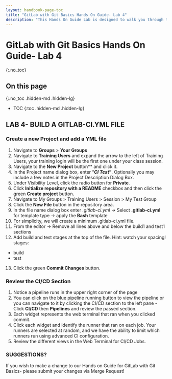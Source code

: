 ```yaml
---
layout: handbook-page-toc
title: "GitLab with Git Basics Hands On Guide- Lab 4"
description: "This Hands On Guide Lab is designed to walk you through the lab exercises used in the GitLab with Git Basics course."
---
```

# GitLab with Git Basics Hands On Guide- Lab 4
{:.no_toc}

## On this page
{:.no_toc .hidden-md .hidden-lg}

- TOC
{:toc .hidden-md .hidden-lg}

## LAB 4- BUILD A GITLAB-CI.YML FILE

### Create a new Project and add a YML file 
1. Navigate to **Groups** > **Your Groups**
2. Navigate to **Training Users** and expand the arrow to the left of Training Users, your training login will be the first one under your class session. 
3. Navigate to the **New Project** button** and click it.  
4. In the Project name dialog box, enter “***CI Test*”**.  Optionally you may include a few notes in the Project Description Dialog Box. 
5. Under Visibility Level, click the radio button for **Private**.  
6. Click **Initialize repository with a README** checkbox and then click the green **Create project** button.  
7. Navigate to My Groups > Training Users > Session > My Test Group 
8. Click the **New File** button in the repository area.
9. In the file name dialog box enter  *.gitlab-ci.yml* -> Select **.gitlab-ci.yml** for template type -> apply the **Bash** template 
10. For simplicity, we will create a minimum .gitlab-ci.yml file. 
11. From the editor -> Remove all lines above and below the build1 and test1 sections  
12. Add build and test stages at the top of the file.  Hint: watch your spacing! 
stages: 
- build 
- test 
13. Click the green **Commit Changes** button.

### Review the CI/CD Section 
1. Notice a pipeline runs in the upper right corner of the page  
2. You can click on the blue pipeline running button to view the pipeline or you can navigate to it by clicking the CI/CD section to the left pane - Click **CI/CD** then **Pipelines** and review the passed section.  
3. Each widget represents the web terminal that ran when you clicked commit. 
4. Click each widget and identify the runner that ran on each job.  Your runners are selected at random, and we have the ability to limit which runners run using advanced CI configuration. 
5. Review the different views in the Web Terminal for CI/CD Jobs. 

### SUGGESTIONS?

If you wish to make a change to our Hands on Guide for GitLab with Git Basics- please submit your changes via Merge Request!

